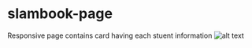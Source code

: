 # slambook-page
Responsive page contains card having each stuent information
![alt text](http://github.com/mvcman/slambook-page/image.png)
